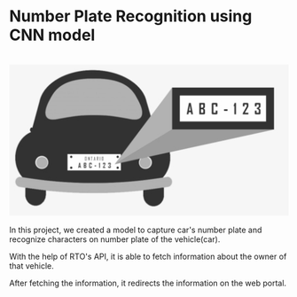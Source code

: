 
<h1 align="centre" > Number Plate Recognition using CNN model </h1>
<br>

<img src = "/HTML/assets/img/c.png">
<br>
<p> In this project, we created a model to capture car's number plate and recognize characters on number plate of the vehicle(car).</p>
<p> With the help of RTO's API, it is able to fetch information about the owner of that vehicle.</p>
<p> After fetching the information, it redirects the information on the web portal.</p>
